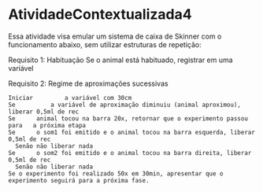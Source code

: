 # AtividadeContextualizada4

Essa atividade visa emular um sistema de caixa de Skinner com o funcionamento abaixo, sem utilizar estruturas de repetição:

Requisito
		1: Habituação
	    Se			o animal está habituado, registrar em uma variável
      
Requisito
		2: Regime de aproximações sucessivas
    
    Iniciar			a variável com 30cm
    Se			a variável de aproximação diminuiu (animal aproximou), liberar 0,5ml de rec
    Se      animal tocou na barra 20x, retornar que o experimento passou para	a próxima etapa
    Se      o som1 foi emitido e o animal tocou na barra esquerda, liberar 0,5ml de rec
      Senão não liberar nada			
    Se    	o som2 foi emitido e o animal tocou na barra direita, liberar 0,5ml de rec
      Senão não liberar nada	
    Se o experimento foi realizado 50x em 30min, apresentar que o experimento seguirá para a próxima fase.
